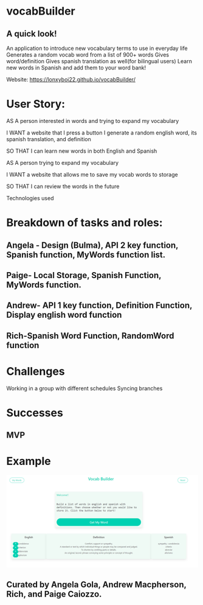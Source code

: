 # vocabBuilder

## A quick look!
An application to introduce  new vocabulary terms to use in everyday life
Generates a random vocab word from a list of 900+ words
Gives word/definition
Gives spanish translation as well(for bilingual users)
Learn new words in Spanish and add them to your word bank!

Website:  https://lonxyboi22.github.io/vocabBuilder/

# User Story:

AS A person interested in words and trying to expand my vocabulary

I WANT a website that I press a button I generate a random english word, its spanish translation, and definition

SO THAT I can learn new words in both English and Spanish

AS A person trying to expand my vocabulary

I WANT a website that allows me to save my vocab words to storage

SO THAT  I can review the words in the future


Technologies used
# Breakdown of tasks and roles:
## Angela - Design (Bulma), API 2 key function, Spanish function, MyWords function list.
## Paige- Local Storage, Spanish Function, MyWords function.
## Andrew- API 1 key function, Definition Function, Display english word function
## Rich-Spanish Word Function, RandomWord function
# Challenges
Working in a group with different schedules
Syncing branches
# Successes
## MVP

# Example

![Example Image](./assets/vocab_builder.png)


## Curated by Angela Gola, Andrew Macpherson, Rich, and Paige Caiozzo.



